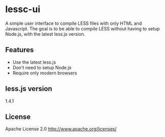 lessc-ui
========
A simple user interface to compile LESS files with only HTML and Javascript. The goal is to be able to compile LESS without having to setup Node.js, with the latest less.js version.

## Features ##
- Use the latest less.js
- Don't need to setup Node.js
- Require only modern browsers

## less.js version ##
1.4.1

## License ##
Apache License 2.0
http://www.apache.org/licenses/